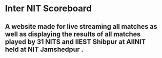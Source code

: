 # Inter NIT Scoreboard
## A website made for live streaming all matches as well as displaying the results of all matches played by 31 NITS and IIEST Shibpur at AIINIT held at NIT Jamshedpur .
